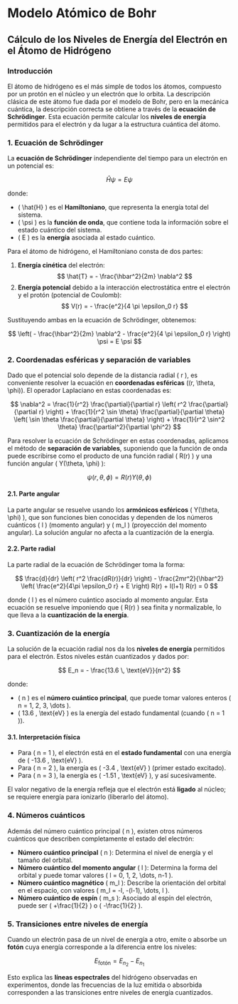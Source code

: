 # Modelo Atómico de Bohr

## Cálculo de los Niveles de Energía del Electrón en el Átomo de Hidrógeno

### Introducción

El átomo de hidrógeno es el más simple de todos los átomos, compuesto por un protón en el núcleo y un electrón que lo orbita. La descripción clásica de este átomo fue dada por el modelo de Bohr, pero en la mecánica cuántica, la descripción correcta se obtiene a través de la **ecuación de Schrödinger**. Esta ecuación permite calcular los **niveles de energía** permitidos para el electrón y da lugar a la estructura cuántica del átomo.

### 1. Ecuación de Schrödinger

La **ecuación de Schrödinger** independiente del tiempo para un electrón en un potencial es:

$$
\hat{H} \psi = E \psi
$$

donde:
- \( \hat{H} \) es el **Hamiltoniano**, que representa la energía total del sistema.
- \( \psi \) es la **función de onda**, que contiene toda la información sobre el estado cuántico del sistema.
- \( E \) es la **energía** asociada al estado cuántico.

Para el átomo de hidrógeno, el Hamiltoniano consta de dos partes:
1. **Energía cinética** del electrón:
   $$
   \hat{T} = - \frac{\hbar^2}{2m} \nabla^2
   $$
2. **Energía potencial** debido a la interacción electrostática entre el electrón y el protón (potencial de Coulomb):
   $$
   V(r) = - \frac{e^2}{4 \pi \epsilon_0 r}
   $$

Sustituyendo ambas en la ecuación de Schrödinger, obtenemos:

$$
\left( - \frac{\hbar^2}{2m} \nabla^2 - \frac{e^2}{4 \pi \epsilon_0 r} \right) \psi = E \psi
$$

### 2. Coordenadas esféricas y separación de variables

Dado que el potencial solo depende de la distancia radial \( r \), es conveniente resolver la ecuación en **coordenadas esféricas** \((r, \theta, \phi)\). El operador Laplaciano en estas coordenadas es:

$$
\nabla^2 = \frac{1}{r^2} \frac{\partial}{\partial r} \left( r^2 \frac{\partial}{\partial r} \right) + \frac{1}{r^2 \sin \theta} \frac{\partial}{\partial \theta} \left( \sin \theta \frac{\partial}{\partial \theta} \right) + \frac{1}{r^2 \sin^2 \theta} \frac{\partial^2}{\partial \phi^2}
$$

Para resolver la ecuación de Schrödinger en estas coordenadas, aplicamos el método de **separación de variables**, suponiendo que la función de onda puede escribirse como el producto de una función radial \( R(r) \) y una función angular \( Y(\theta, \phi) \):

$$
\psi(r, \theta, \phi) = R(r) Y(\theta, \phi)
$$

#### 2.1. Parte angular

La parte angular se resuelve usando los **armónicos esféricos** \( Y(\theta, \phi) \), que son funciones bien conocidas y dependen de los números cuánticos \( l \) (momento angular) y \( m_l \) (proyección del momento angular). La solución angular no afecta a la cuantización de la energía.

#### 2.2. Parte radial

La parte radial de la ecuación de Schrödinger toma la forma:

$$
\frac{d}{dr} \left( r^2 \frac{dR(r)}{dr} \right) - \frac{2mr^2}{\hbar^2} \left( \frac{e^2}{4\pi \epsilon_0 r} + E \right) R(r) + l(l+1) R(r) = 0
$$

donde \( l \) es el número cuántico asociado al momento angular. Esta ecuación se resuelve imponiendo que \( R(r) \) sea finita y normalizable, lo que lleva a la **cuantización de la energía**.

### 3. Cuantización de la energía

La solución de la ecuación radial nos da los **niveles de energía** permitidos para el electrón. Estos niveles están cuantizados y dados por:

$$
E_n = - \frac{13.6 \, \text{eV}}{n^2}
$$

donde:
- \( n \) es el **número cuántico principal**, que puede tomar valores enteros \( n = 1, 2, 3, \dots \).
- \( 13.6 \, \text{eV} \) es la energía del estado fundamental (cuando \( n = 1 \)).

#### 3.1. Interpretación física

- Para \( n = 1 \), el electrón está en el **estado fundamental** con una energía de \( -13.6 \, \text{eV} \).
- Para \( n = 2 \), la energía es \( -3.4 \, \text{eV} \) (primer estado excitado).
- Para \( n = 3 \), la energía es \( -1.51 \, \text{eV} \), y así sucesivamente.

El valor negativo de la energía refleja que el electrón está **ligado** al núcleo; se requiere energía para ionizarlo (liberarlo del átomo).

### 4. Números cuánticos

Además del número cuántico principal \( n \), existen otros números cuánticos que describen completamente el estado del electrón:

- **Número cuántico principal** \( n \): Determina el nivel de energía y el tamaño del orbital.
- **Número cuántico del momento angular** \( l \): Determina la forma del orbital y puede tomar valores \( l = 0, 1, 2, \dots, n-1 \).
- **Número cuántico magnético** \( m_l \): Describe la orientación del orbital en el espacio, con valores \( m_l = -l, -(l-1), \dots, l \).
- **Número cuántico de espín** \( m_s \): Asociado al espín del electrón, puede ser \( +\frac{1}{2} \) o \( -\frac{1}{2} \).

### 5. Transiciones entre niveles de energía

Cuando un electrón pasa de un nivel de energía a otro, emite o absorbe un **fotón** cuya energía corresponde a la diferencia entre los niveles:

$$
E_\text{fotón} = E_{n_2} - E_{n_1}
$$

Esto explica las **líneas espectrales** del hidrógeno observadas en experimentos, donde las frecuencias de la luz emitida o absorbida corresponden a las transiciones entre niveles de energía cuantizados.
